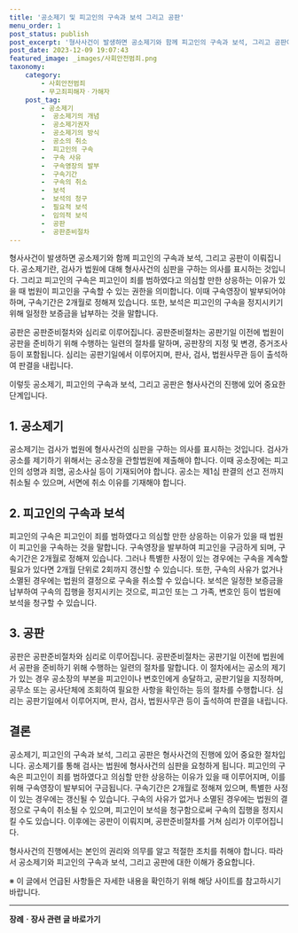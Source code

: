 ```yaml
---
title: '공소제기 및 피고인의 구속과 보석 그리고 공판'
menu_order: 1
post_status: publish
post_excerpt: '형사사건이 발생하면 공소제기와 함께 피고인의 구속과 보석, 그리고 공판이 이뤄집니다. 공소제기란, 검사가 법원에 대해 형사사건의 심판을 구하는 의사를 표시하는 것입니다. 그리고 피고인의 구속은 피고인이 죄를 범하였다고 의심할 만한 상응하는 이유가 있을 때 법원이 피고인을 구속할 수 있는 권한을 의미합니다. 이때 구속영장이 발부되어야 하며, 구속기간은 2개월로 정해져 있습니다. 또한, 보석은 피고인의 구속을 정지시키기 위해 일정한 보증금을 납부하는 것을 말합니다.'
post_date: 2023-12-09 19:07:43
featured_image: _images/사회안전범죄.png
taxonomy:
    category:
        - 사회안전범죄
        - 무고죄피해자ㆍ가해자
    post_tag:
        - 공소제기
        -  공소제기의 개념
        -  공소제기권자
        -  공소제기의 방식
        -  공소의 취소
        -  피고인의 구속
        -  구속 사유
        -  구속영장의 발부
        -  구속기간
        -  구속의 취소
        -  보석
        -  보석의 청구
        -  필요적 보석
        -  임의적 보석
        -  공판
        -  공판준비절차
---
```



형사사건이 발생하면 공소제기와 함께 피고인의 구속과 보석, 그리고 공판이 이뤄집니다. 공소제기란, 검사가 법원에 대해 형사사건의 심판을 구하는 의사를 표시하는 것입니다. 그리고 피고인의 구속은 피고인이 죄를 범하였다고 의심할 만한 상응하는 이유가 있을 때 법원이 피고인을 구속할 수 있는 권한을 의미합니다. 이때 구속영장이 발부되어야 하며, 구속기간은 2개월로 정해져 있습니다. 또한, 보석은 피고인의 구속을 정지시키기 위해 일정한 보증금을 납부하는 것을 말합니다.

공판은 공판준비절차와 심리로 이루어집니다. 공판준비절차는 공판기일 이전에 법원이 공판을 준비하기 위해 수행하는 일련의 절차를 말하며, 공판장의 지정 및 변경, 증거조사 등이 포함됩니다. 심리는 공판기일에서 이루어지며, 판사, 검사, 법원사무관 등이 출석하여 판결을 내립니다.

이렇듯 공소제기, 피고인의 구속과 보석, 그리고 공판은 형사사건의 진행에 있어 중요한 단계입니다.

## 1. 공소제기
공소제기는 검사가 법원에 형사사건의 심판을 구하는 의사를 표시하는 것입니다. 검사가 공소를 제기하기 위해서는 공소장을 관할법원에 제출해야 합니다. 이때 공소장에는 피고인의 성명과 죄명, 공소사실 등이 기재되어야 합니다. 공소는 제1심 판결의 선고 전까지 취소될 수 있으며, 서면에 취소 이유를 기재해야 합니다.

## 2. 피고인의 구속과 보석
피고인의 구속은 피고인이 죄를 범하였다고 의심할 만한 상응하는 이유가 있을 때 법원이 피고인을 구속하는 것을 말합니다. 구속영장을 발부하여 피고인을 구금하게 되며, 구속기간은 2개월로 정해져 있습니다. 그러나 특별한 사정이 있는 경우에는 구속을 계속할 필요가 있다면 2개월 단위로 2회까지 갱신할 수 있습니다. 또한, 구속의 사유가 없거나 소멸된 경우에는 법원의 결정으로 구속을 취소할 수 있습니다. 보석은 일정한 보증금을 납부하여 구속의 집행을 정지시키는 것으로, 피고인 또는 그 가족, 변호인 등이 법원에 보석을 청구할 수 있습니다.

## 3. 공판
공판은 공판준비절차와 심리로 이루어집니다. 공판준비절차는 공판기일 이전에 법원에서 공판을 준비하기 위해 수행하는 일련의 절차를 말합니다. 이 절차에서는 공소의 제기가 있는 경우 공소장의 부본을 피고인이나 변호인에게 송달하고, 공판기일을 지정하며, 공무소 또는 공사단체에 조회하여 필요한 사항을 확인하는 등의 절차를 수행합니다. 심리는 공판기일에서 이루어지며, 판사, 검사, 법원사무관 등이 출석하여 판결을 내립니다.

## 결론

공소제기, 피고인의 구속과 보석, 그리고 공판은 형사사건의 진행에 있어 중요한 절차입니다. 공소제기를 통해 검사는 법원에 형사사건의 심판을 요청하게 됩니다. 피고인의 구속은 피고인이 죄를 범하였다고 의심할 만한 상응하는 이유가 있을 때 이루어지며, 이를 위해 구속영장이 발부되어 구금됩니다. 구속기간은 2개월로 정해져 있으며, 특별한 사정이 있는 경우에는 갱신될 수 있습니다. 구속의 사유가 없거나 소멸된 경우에는 법원의 결정으로 구속이 취소될 수 있으며, 피고인이 보석을 청구함으로써 구속의 집행을 정지시킬 수도 있습니다. 이후에는 공판이 이뤄지며, 공판준비절차를 거쳐 심리가 이루어집니다. 

형사사건의 진행에서는 본인의 권리와 의무를 알고 적절한 조치를 취해야 합니다. 따라서 공소제기와 피고인의 구속과 보석, 그리고 공판에 대한 이해가 중요합니다.

※ 이 글에서 언급된 사항들은 자세한 내용을 확인하기 위해 해당 사이트를 참고하시기 바랍니다.
<!-- wp:separator -->
<hr class="wp-block-separator has-alpha-channel-opacity"/>
<!-- /wp:separator -->

<!-- wp:group {"backgroundColor":"base","layout":{"type":"constrained"}} -->
<div class="wp-block-group has-base-background-color has-background"><!-- wp:paragraph {"align":"center","fontSize":"medium"} -->
<p class="has-text-align-center has-large-font-size"><strong>장례ㆍ장사 관련 글 바로가기</strong></p>
<!-- /wp:paragraph -->


<!-- wp:latest-posts
{"categories":[{"id":1553,"count":19,"description":"","link":"https://uknowlaw.com/category/%ec%9e%a5%eb%a1%80%e3%86%8d%ec%9e%a5%ec%82%ac/","name":"장례ㆍ장사","slug":"장례ㆍ장사","taxonomy":"category","parent":0,"meta":[],"_links":{"self":[{"href":"https://uknowlaw.com/wp-json/wp/v2/categories/1553"}],"collection":[{"href":"https://uknowlaw.com/wp-json/wp/v2/categories"}],"about":[{"href":"https://uknowlaw.com/wp-json/wp/v2/taxonomies/category"}],"wp:post_type":[{"href":"https://uknowlaw.com/wp-json/wp/v2/posts?categories=1553"}],"curies":[{"name":"wp","href":"https://api.w.org/{rel}","templated":true}]}}],"postsToShow":100,"excerptLength":28,"postLayout":"grid","columns":2,"featuredImageAlign":"left","featuredImageSizeSlug":"large","fontSize":"small"} /--></div>
<!-- /wp:group -->